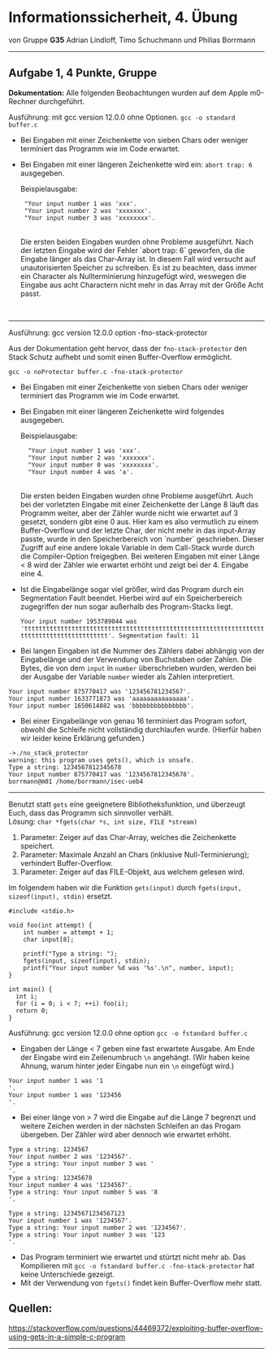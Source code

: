 Informationssicherheit, 4. Übung
================================

von Gruppe **G35** 
Adrian Lindloff, Timo Schuchmann und Philias Borrmann

* * * * *

Aufgabe 1, 4 Punkte, Gruppe 
---------------------------


**Dokumentation:**
Alle folgenden Beobachtungen wurden auf dem Apple m0-Rechner durchgeführt. <br />

Ausführung: mit gcc version 12.0.0 ohne Optionen. 
```gcc -o standard buffer.c```

- Bei Eingaben mit einer Zeichenkette von sieben Chars oder weniger terminiert das Programm wie im Code erwartet.
- Bei Eingaben mit einer längeren Zeichenkette wird ein: `abort trap: 6` ausgegeben.

  Beispielausgabe:
  ``` 
   "Your input number 1 was 'xxx'.
   "Your input number 2 was 'xxxxxxx'.
   "Your input number 3 was 'xxxxxxxx'.
  ``` 
  <br />
  Die ersten beiden Eingaben wurden ohne Probleme ausgeführt. Nach der letzten Eingabe wird der Fehler `abort trap: 6` geworfen, da die Eingabe länger als das Char-Array ist. In diesem Fall wird versucht auf unautorisierten Speicher zu schreiben. Es ist zu beachten, dass immer ein Character als Nullterminierung hinzugefügt wird, weswegen die Eingabe aus acht Charactern nicht mehr in das Array mit der Größe Acht passt. 
<br />

---

Ausführung: gcc version 12.0.0  option -fno-stack-protector

Aus der Dokumentation geht hervor, dass der `fno-stack-protector` den Stack Schutz aufhebt und somit einen Buffer-Overflow ermöglicht. 

```gcc -o noProtector buffer.c -fno-stack-protector```

- Bei Eingaben mit einer Zeichenkette von sieben Chars oder weniger terminiert das Programm wie im Code erwartet.
- Bei Eingaben mit einer längeren Zeichenkette wird folgendes ausgegeben.

  Beispielausgabe: 
  ```
    "Your input number 1 was 'xxx'.
    "Your input number 2 was 'xxxxxxx'.
    "Your input number 0 was 'xxxxxxxx'.
    "Your input number 4 was 'a'.
  ```
    <br />
  Die ersten beiden Eingaben wurden ohne Probleme ausgeführt. Auch bei der vorletzten Eingabe mit einer      Zeichenkette der Länge 8 läuft das Programm weiter, aber der Zähler wurde nicht wie erwartet auf 3 gesetzt, sondern gibt eine 0 aus. Hier kam es also vermutlich zu einem Buffer-Overflow und der letzte Char, der nicht mehr in das input-Array passte, wurde in den Speicherbereich von `number` geschrieben. Dieser Zugriff auf eine andere lokale Variable in dem Call-Stack wurde durch die Compiler-Option freigegben. Bei weiteren Eingaben mit einer Länge < 8 wird der Zähler wie erwartet erhöht und zeigt bei der 4. Eingabe eine 4. 

- Ist die Eingabelänge sogar viel größer, wird das Program durch ein Segmentation Fault beendet. Hierbei wird auf ein Speicherbereich zugegriffen der nun sogar außerhalb des Program-Stacks liegt. 

    ```Your input number 1953789044 was 'tttttttttttttttttttttttttttttttttttttttttttttttttttttttttttttttttttttttttttttttttttttttttt'. Segmentation fault: 11```
    
- Bei langen Eingaben ist die Nummer des Zählers dabei abhängig von der Eingabelänge und der Verwendung von Buchstaben oder Zahlen. Die Bytes, die von dem `input` in `number` überschrieben wurden, werden bei der Ausgabe der Variable `number` wieder als Zahlen interpretiert. 
 ```
 Your input number 875770417 was '123456781234567'.
 Your input number 1633771873 was 'aaaaaaaaaaaaaaa'.
 Your input number 1650614882 was 'bbbbbbbbbbbbbbb'.
 ```
- Bei einer Eingabelänge von genau 16 terminiert das Program sofort, obwohl die Schleife nicht vollständig durchlaufen wurde. (Hierfür haben wir leider keine Erklärung gefunden.)
```
->./no_stack_protector
warning: this program uses gets(), which is unsafe.
Type a string: 1234567812345678
Your input number 875770417 was '1234567812345678'.
borrmann@m01 /home/borrmann/isec-ueb4
``` 


---

Benutzt statt `gets` eine geeignetere Bibliotheksfunktion, und
überzeugt Euch, dass das Programm sich sinnvoller verhält.
<br />
Lösung: `char *fgets(char *s, int size, FILE *stream)`

1. Parameter: Zeiger auf das Char-Array, welches die Zeichenkette speichert.
2. Parameter: Maximale Anzahl an Chars (inklusive Null-Terminierung); verhindert Buffer-Overflow.
3. Parameter: Zeiger auf das FILE-Objekt, aus welchem gelesen wird.


Im folgendem haben wir die Funktion `gets(input)` durch `fgets(input, sizeof(input), stdin)` ersetzt.

``` 
#include <stdio.h>

void foo(int attempt) {
    int number = attempt + 1;
    char input[8];

    printf("Type a string: ");
    fgets(input, sizeof(input), stdin);
    printf("Your input number %d was '%s'.\n", number, input);
}

int main() {
  int i;
  for (i = 0; i < 7; ++i) foo(i);
  return 0;
}

```

Ausführung: gcc version 12.0.0 ohne option
`gcc -o fstandard buffer.c`
 
- Eingaben der Länge < 7 geben eine fast erwartete Ausgabe. Am Ende der Eingabe wird ein Zeilenumbruch `\n` angehängt. (Wir haben keine Ahnung, warum hinter jeder Eingabe nun ein `\n` eingefügt wird.)
```
Your input number 1 was '1
'.
Your input number 1 was '123456
'.
```

- Bei einer länge von > 7 wird die Eingabe auf die Länge 7 begrenzt und weitere Zeichen werden in der nächsten Schleifen an das Progam übergeben. Der Zähler wird aber dennoch wie erwartet erhöht. 
```
Type a string: 1234567
Your input number 2 was '1234567'.
Type a string: Your input number 3 was '
'.
Type a string: 12345678
Your input number 4 was '1234567'.
Type a string: Your input number 5 was '8
'.

Type a string: 12345671234567123
Your input number 1 was '1234567'.
Type a string: Your input number 2 was '1234567'.
Type a string: Your input number 3 was '123
'.
```

- Das Program terminiert wie erwartet und stürtzt nicht mehr ab. Das Kompilieren mit `gcc -o fstandard buffer.c -fno-stack-protector` hat keine Unterschiede gezeigt.
- Mit der Verwendung von `fgets()` findet kein Buffer-Overflow mehr statt.



Quellen: 
--
https://stackoverflow.com/questions/44469372/exploiting-buffer-overflow-using-gets-in-a-simple-c-program
* * * * *
